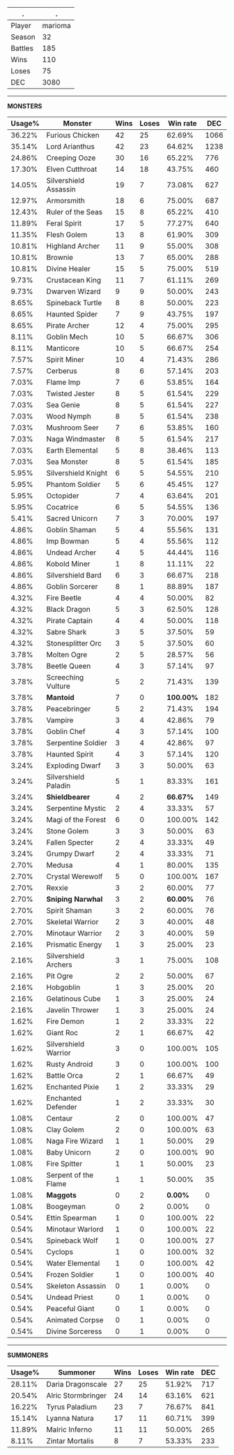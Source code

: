 .|.
|-|-
Player|marioma
Season|32
Battles|185
Wins|110
Loses|75
DEC|3080

---
**MONSTERS**

Usage%|Monster|Wins|Loses|Win rate|DEC|
-|-|-|-|-|-|
36.22%|Furious Chicken|42|25|62.69%|1066|
35.14%|Lord Arianthus|42|23|64.62%|1238|
24.86%|Creeping Ooze|30|16|65.22%|776|
17.30%|Elven Cutthroat|14|18|43.75%|460|
14.05%|Silvershield Assassin|19|7|73.08%|627|
12.97%|Armorsmith|18|6|75.00%|687|
12.43%|Ruler of the Seas|15|8|65.22%|410|
11.89%|Feral Spirit|17|5|77.27%|640|
11.35%|Flesh Golem|13|8|61.90%|309|
10.81%|Highland Archer|11|9|55.00%|308|
10.81%|Brownie|13|7|65.00%|288|
10.81%|Divine Healer|15|5|75.00%|519|
9.73%|Crustacean King|11|7|61.11%|269|
9.73%|Dwarven Wizard|9|9|50.00%|243|
8.65%|Spineback Turtle|8|8|50.00%|223|
8.65%|Haunted Spider|7|9|43.75%|197|
8.65%|Pirate Archer|12|4|75.00%|295|
8.11%|Goblin Mech|10|5|66.67%|306|
8.11%|Manticore|10|5|66.67%|254|
7.57%|Spirit Miner|10|4|71.43%|286|
7.57%|Cerberus|8|6|57.14%|203|
7.03%|Flame Imp|7|6|53.85%|164|
7.03%|Twisted Jester|8|5|61.54%|229|
7.03%|Sea Genie|8|5|61.54%|227|
7.03%|Wood Nymph|8|5|61.54%|238|
7.03%|Mushroom Seer|7|6|53.85%|160|
7.03%|Naga Windmaster|8|5|61.54%|217|
7.03%|Earth Elemental|5|8|38.46%|113|
7.03%|Sea Monster|8|5|61.54%|185|
5.95%|Silvershield Knight|6|5|54.55%|210|
5.95%|Phantom Soldier|5|6|45.45%|127|
5.95%|Octopider|7|4|63.64%|201|
5.95%|Cocatrice|6|5|54.55%|136|
5.41%|Sacred Unicorn|7|3|70.00%|197|
4.86%|Goblin Shaman|5|4|55.56%|131|
4.86%|Imp Bowman|5|4|55.56%|112|
4.86%|Undead Archer|4|5|44.44%|116|
4.86%|Kobold Miner|1|8|11.11%|22|
4.86%|Silvershield Bard|6|3|66.67%|218|
4.86%|Goblin Sorcerer|8|1|88.89%|187|
4.32%|Fire Beetle|4|4|50.00%|82|
4.32%|Black Dragon|5|3|62.50%|128|
4.32%|Pirate Captain|4|4|50.00%|118|
4.32%|Sabre Shark|3|5|37.50%|59|
4.32%|Stonesplitter Orc|3|5|37.50%|60|
3.78%|Molten Ogre|2|5|28.57%|56|
3.78%|Beetle Queen|4|3|57.14%|97|
3.78%|Screeching Vulture|5|2|71.43%|139|
3.78%|**Mantoid**|7|0|**100.00%**|182|
3.78%|Peacebringer|5|2|71.43%|194|
3.78%|Vampire|3|4|42.86%|79|
3.78%|Goblin Chef|4|3|57.14%|100|
3.78%|Serpentine Soldier|3|4|42.86%|97|
3.78%|Haunted Spirit|4|3|57.14%|120|
3.24%|Exploding Dwarf|3|3|50.00%|63|
3.24%|Silvershield Paladin|5|1|83.33%|161|
3.24%|**Shieldbearer**|4|2|**66.67%**|149|
3.24%|Serpentine Mystic|2|4|33.33%|57|
3.24%|Magi of the Forest|6|0|100.00%|142|
3.24%|Stone Golem|3|3|50.00%|63|
3.24%|Fallen Specter|2|4|33.33%|49|
3.24%|Grumpy Dwarf|2|4|33.33%|71|
2.70%|Medusa|4|1|80.00%|135|
2.70%|Crystal Werewolf|5|0|100.00%|167|
2.70%|Rexxie|3|2|60.00%|77|
2.70%|**Sniping Narwhal**|3|2|**60.00%**|76|
2.70%|Spirit Shaman|3|2|60.00%|76|
2.70%|Skeletal Warrior|2|3|40.00%|48|
2.70%|Minotaur Warrior|2|3|40.00%|59|
2.16%|Prismatic Energy|1|3|25.00%|23|
2.16%|Silvershield Archers|3|1|75.00%|108|
2.16%|Pit Ogre|2|2|50.00%|67|
2.16%|Hobgoblin|1|3|25.00%|20|
2.16%|Gelatinous Cube|1|3|25.00%|24|
2.16%|Javelin Thrower|1|3|25.00%|24|
1.62%|Fire Demon|1|2|33.33%|22|
1.62%|Giant Roc|2|1|66.67%|42|
1.62%|Silvershield Warrior|3|0|100.00%|105|
1.62%|Rusty Android|3|0|100.00%|100|
1.62%|Battle Orca|2|1|66.67%|49|
1.62%|Enchanted Pixie|1|2|33.33%|29|
1.62%|Enchanted Defender|1|2|33.33%|30|
1.08%|Centaur|2|0|100.00%|47|
1.08%|Clay Golem|2|0|100.00%|63|
1.08%|Naga Fire Wizard|1|1|50.00%|29|
1.08%|Baby Unicorn|2|0|100.00%|90|
1.08%|Fire Spitter|1|1|50.00%|23|
1.08%|Serpent of the Flame|1|1|50.00%|35|
1.08%|**Maggots**|0|2|**0.00%**|0|
1.08%|Boogeyman|0|2|0.00%|0|
0.54%|Ettin Spearman|1|0|100.00%|22|
0.54%|Minotaur Warlord|1|0|100.00%|22|
0.54%|Spineback Wolf|1|0|100.00%|27|
0.54%|Cyclops|1|0|100.00%|32|
0.54%|Water Elemental|1|0|100.00%|42|
0.54%|Frozen Soldier|1|0|100.00%|40|
0.54%|Skeleton Assassin|0|1|0.00%|0|
0.54%|Undead Priest|0|1|0.00%|0|
0.54%|Peaceful Giant|0|1|0.00%|0|
0.54%|Animated Corpse|0|1|0.00%|0|
0.54%|Divine Sorceress|0|1|0.00%|0|

---
**SUMMONERS**

Usage%|Summoner|Wins|Loses|Win rate|DEC|
-|-|-|-|-|-|
28.11%|Daria Dragonscale|27|25|51.92%|717|
20.54%|Alric Stormbringer|24|14|63.16%|621|
16.22%|Tyrus Paladium|23|7|76.67%|841|
15.14%|Lyanna Natura|17|11|60.71%|399|
11.89%|Malric Inferno|11|11|50.00%|265|
8.11%|Zintar Mortalis|8|7|53.33%|233|
